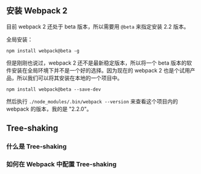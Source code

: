## 安装 Webpack 2

目前 webpack 2 还处于 beta 版本，所以需要用 `@beta` 来指定安装 2.2 版本。

全局安装：

```
npm install webpack@beta -g
```

但是刚刚也说过，webpack 2 还不是最新稳定版本，所以将一个 beta 版本的软件安装在全局环境下并不是一个好的选择。因为现在的 webpack 2 也是个试用产品，所以我们可以将其安装在本地的一个项目中。

```
npm install webpack@beta --save-dev
```

然后执行 `./node_modules/.bin/webpack --version` 来查看这个项目内的 webpack 的版本，我的是 "2.2.0"。

## Tree-shaking

### 什么是 Tree-shaking

### 如何在 Webpack 中配置 Tree-shaking
